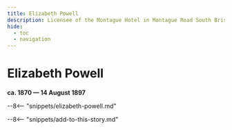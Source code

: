 ```yaml
---
title: Elizabeth Powell
description: Licensee of the Montague Hotel in Montague Road South Brisbane in 1897
hide:
  - toc
  - navigation 
---
```


# Elizabeth Powell

**ca. 1870 — 14 August 1897**

--8<-- "snippets/elizabeth-powell.md"

--8<-- "snippets/add-to-this-story.md"
